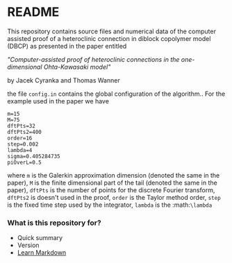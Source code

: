 # README #

This repository contains source files and numerical data of the computer assisted proof of a heteroclinic 
connection in diblock copolymer model (DBCP) as presented in the paper entitled 

*"Computer-assisted proof of heteroclinic connections in the one-dimensional Ohta-Kawasaki model"*

by Jacek Cyranka and Thomas Wanner

the file `config.in` contains the global configuration of the algorithm.. For the example used in the paper we have

    m=15
    M=75
    dftPts=32
    dftPts2=400
    order=16
    step=0.002
    lambda=4
    sigma=0.405284735
    piOverL=0.5

where `m` is the Galerkin approximation dimension (denoted the same in the paper), `M` is the finite dimensional part of the tail (denoted the same in the paper), `dftPts` is the number of points for the discrete Fourier transform, `dftPts2` is doesn't used in the proof, `order` is the Taylor method order, `step` is the fixed time step used by the integrator, `lambda` is the :math:`\lambda`




### What is this repository for? ###

* Quick summary
* Version
* [Learn Markdown](https://bitbucket.org/tutorials/markdowndemo)